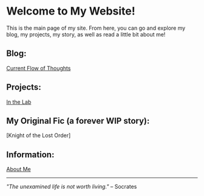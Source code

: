 # Welcome to My Website!
This is the main page of my site. From here, you can go and explore my blog, my projects, my story, as well as read a little bit about me!


## Blog: 
[Current Flow of Thoughts](https://n-samaniego.github.io/Current-Flow-of-Thoughts/)

## Projects:
[In the Lab](https://n-samaniego.github.io/In-the-Lab/)

## My Original Fic (a forever WIP story):
[Knight of the Lost Order]

## Information:
[About Me](about.md)


---


*"The unexamined life is not worth living."* – Socrates
